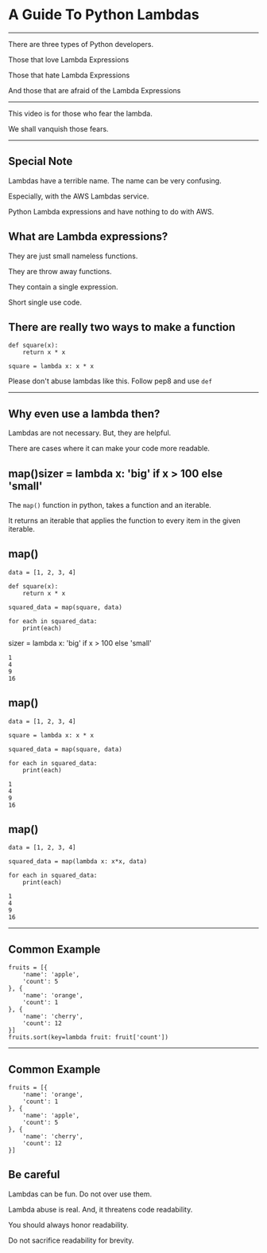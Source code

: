 # A Guide To Python Lambdas
---

There are three types of Python developers.

Those that love Lambda Expressions <!-- .element: class="fragment" -->

Those that hate Lambda Expressions <!-- .element: class="fragment" -->

And those that are afraid of the Lambda Expressions <!-- .element: class="fragment" -->

---

This video is for those who fear the lambda.

We shall vanquish those fears. <!-- .element: class="fragment" -->

---

## Special Note

Lambdas have a terrible name. The name can be very confusing.

Especially, with the AWS Lambdas service.

Python Lambda expressions and have nothing to do with AWS.

## What are Lambda expressions?

They are just small nameless functions.

They are throw away functions.

They contain a single expression.

Short single use code.

## There are really two ways to make a function

```
def square(x):
    return x * x
```

```
square = lambda x: x * x
```

Please don't abuse lambdas like this. Follow pep8 and use `def`

---
## Why even use a lambda then?

Lambdas are not necessary. But, they are helpful.

There are cases where it can make your code more readable.

## map()sizer = lambda x: 'big' if x > 100 else 'small'

The `map()` function in python, takes a function and an iterable.

It returns an iterable that applies the function to every item in the given iterable.

## map()
```
data = [1, 2, 3, 4]

def square(x):
    return x * x

squared_data = map(square, data)

for each in squared_data:
    print(each)
```
sizer = lambda x: 'big' if x > 100 else 'small'
```
1
4
9
16
```

## map()
```
data = [1, 2, 3, 4]

square = lambda x: x * x

squared_data = map(square, data)

for each in squared_data:
    print(each)
```

```
1
4
9
16
```

## map()

```
data = [1, 2, 3, 4]

squared_data = map(lambda x: x*x, data)

for each in squared_data:
    print(each)
```

```
1
4
9
16
```

---

## Common Example

```
fruits = [{
    'name': 'apple',
    'count': 5
}, {
    'name': 'orange',
    'count': 1
}, {
    'name': 'cherry',
    'count': 12
}]
fruits.sort(key=lambda fruit: fruit['count'])
```

---
## Common Example

```
fruits = [{
    'name': 'orange',
    'count': 1
}, {
    'name': 'apple',
    'count': 5
}, {
    'name': 'cherry',
    'count': 12
}]
```

## Be careful

Lambdas can be fun. Do not over use them.

Lambda abuse is real. And, it threatens code readability. <!-- .element: class="fragment" -->

You should always honor readability. <!-- .element: class="fragment" -->

Do not sacrifice readability for brevity. <!-- .element: class="fragment" -->
